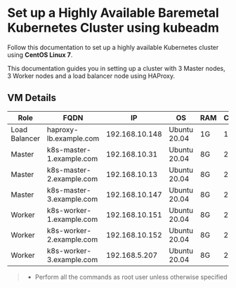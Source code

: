 # Set up a Highly Available Baremetal Kubernetes Cluster using kubeadm
Follow this documentation to set up a highly available Kubernetes cluster using __CentOS Linux 7__.

This documentation guides you in setting up a cluster with 3 Master nodes, 3 Worker nodes and a load balancer node using HAProxy.

## VM Details
|Role|FQDN|IP|OS|RAM|CPU|
|----|----|----|----|----|----|
|Load Balancer|haproxy-lb.example.com|192.168.10.148|Ubuntu 20.04|1G|1|
|Master|k8s-master-1.example.com|192.168.10.31|Ubuntu 20.04|8G|2|
|Master|k8s-master-2.example.com|192.168.10.13|Ubuntu 20.04|8G|2|
|Master|k8s-master-3.example.com|192.168.10.147|Ubuntu 20.04|8G|2|
|Worker|k8s-worker-1.example.com|192.168.10.151|Ubuntu 20.04|8G|2|
|Worker|k8s-worker-2.example.com|192.168.10.152|Ubuntu 20.04|8G|2|
|Worker|k8s-worker-3.example.com|192.168.5.207|Ubuntu 20.04|8G|2|

> * Perform all the commands as root user unless otherwise specified



